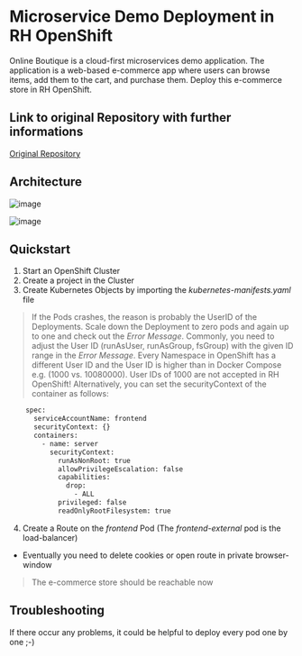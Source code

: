 # Microservice Demo Deployment in RH OpenShift
Online Boutique is a cloud-first microservices demo application. The application is a web-based e-commerce app where users can browse items, add them to the cart, and purchase them. Deploy this e-commerce store in RH OpenShift.

## Link to original Repository with further informations
[Original Repository](https://github.com/GoogleCloudPlatform/microservices-demo)

## Architecture
![image](https://github.com/user-attachments/assets/2a8ddc79-ce80-4773-9fe0-ae46e1ee5a25)

![image](https://github.com/user-attachments/assets/f17f6690-bbf1-4358-8e5c-eda698485b18)

## Quickstart

1. Start an OpenShift Cluster
2. Create a project in the Cluster
3. Create Kubernetes Objects by importing the *kubernetes-manifests.yaml* file

> If the Pods crashes, the reason is probably the UserID of the Deployments. Scale down the Deployment to zero pods and again up to one and check out the *Error Message*. Commonly, you need to adjust the User ID (runAsUser, runAsGroup, fsGroup) with the given ID range in the *Error Message*. Every Namespace in OpenShift has a different User ID and the User ID is higher than in Docker Compose e.g. (1000 vs. 10080000). User IDs of 1000 are not accepted in RH OpenShift!
> Alternatively, you can set the securityContext of the container as follows:
```bash
    spec:
      serviceAccountName: frontend
      securityContext: {}
      containers:
        - name: server
          securityContext:
            runAsNonRoot: true
            allowPrivilegeEscalation: false
            capabilities:
              drop:
                - ALL
            privileged: false
            readOnlyRootFilesystem: true
```

4. Create a Route on the *frontend* Pod (The *frontend-external* pod is the load-balancer)
- Eventually you need to delete cookies or open route in private browser-window
> The e-commerce store should be reachable now 

## Troubleshooting 
If there occur any problems, it could be helpful to deploy every pod one by one ;-)


